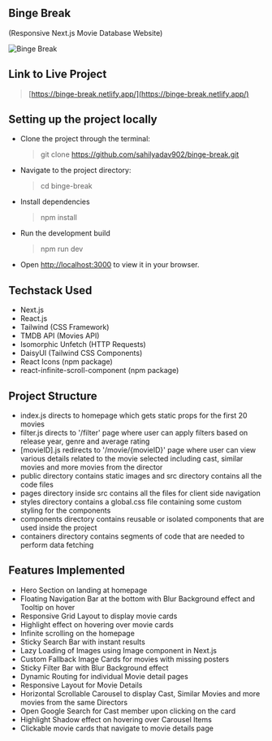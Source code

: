 ## Binge Break

(Responsive Next.js Movie Database Website)

![Binge Break](https://i.ibb.co/3vNCyjm/Binge-Break.png)

## Link to Live Project

> [https://binge-break.netlify.app/](https://binge-break.netlify.app/)

## Setting up the project locally

- Clone the project through the terminal:
  > git clone https://github.com/sahilyadav902/binge-break.git
- Navigate to the project directory:
  > cd binge-break
- Install dependencies
  > npm install
- Run the development build
  > npm run dev
- Open [http://localhost:3000](http://localhost:3000) to view it in your browser.

## Techstack Used

- Next.js
- React.js
- Tailwind (CSS Framework)
- TMDB API (Movies API)
- Isomorphic Unfetch (HTTP Requests)
- DaisyUI (Tailwind CSS Components)
- React Icons (npm package)
- react-infinite-scroll-component (npm package)

## Project Structure

- index.js directs to homepage which gets static props for the first 20 movies
- filter.js directs to '/filter' page where user can apply filters based on release year, genre and average rating
- [movieID].js redirects to '/movie/{movieID}' page where user can view various details related to the movie selected including cast, similar movies and more movies from the director
- public directory contains static images and src directory contains all the code files
- pages directory inside src contains all the files for client side navigation
- styles directory contains a global.css file containing some custom styling for the components
- components directory contains reusable or isolated components that are used inside the project
- containers directory contains segments of code that are needed to perform data fetching

## Features Implemented

- Hero Section on landing at homepage
- Floating Navigation Bar at the bottom with Blur Background effect and Tooltip on hover
- Responsive Grid Layout to display movie cards
- Highlight effect on hovering over movie cards
- Infinite scrolling on the homepage
- Sticky Search Bar with instant results
- Lazy Loading of Images using Image component in Next.js
- Custom Fallback Image Cards for movies with missing posters
- Sticky Filter Bar with Blur Background effect
- Dynamic Routing for individual Movie detail pages
- Responsive Layout for Movie Details
- Horizontal Scrollable Carousel to display Cast, Similar Movies and more movies from the same Directors
- Open Google Search for Cast member upon clicking on the card
- Highlight Shadow effect on hovering over Carousel Items
- Clickable movie cards that navigate to movie details page
